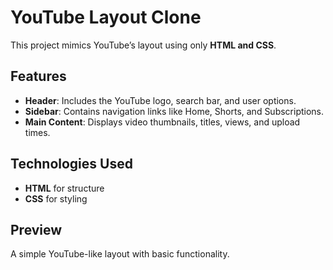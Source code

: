 # YouTube Layout Clone

This project mimics YouTube’s layout using only **HTML and CSS**.

## Features

- **Header**: Includes the YouTube logo, search bar, and user options.
- **Sidebar**: Contains navigation links like Home, Shorts, and Subscriptions.
- **Main Content**: Displays video thumbnails, titles, views, and upload times.

## Technologies Used

- **HTML** for structure
- **CSS** for styling

## Preview
A simple YouTube-like layout with basic functionality.